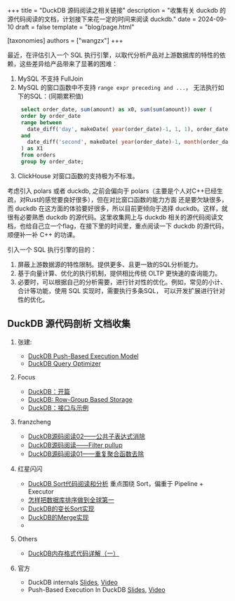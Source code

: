 +++
title = "DuckDB 源码阅读之相关链接"
description = "收集有关 duckdb 的源代码阅读的文档，计划接下来花一定的时间来阅读 duckdb."
date = 2024-09-10
draft = false
template = "blog/page.html"

[taxonomies]
authors = ["wangzx"]
+++

最近，在评估引入一个 SQL 执行引擎，以取代分析产品对上游数据库的特性的依赖，这些差异给产品带来了显著的困难：
1. MySQL 不支持 FullJoin
2. MySQL 的窗口函数中不支持 `range expr preceding and ...`， 无法执行如下的SQL：(同期累积值)
   ```sql
    select order_date, sum(amount) as x0, sum(sum(amount)) over (
    order by order_date 
    range between 
      date_diff('day', makeDate( year(order_date)-1, 1, 1), order_date) preceding 
    and 
      date_diff('second', makeDate( year(order_date)-1, month(order_date), day(order_date) ), order_date) preceding
    ) as X1
    from orders
    group by order_date;
   ```
3. ClickHouse 对窗口函数的支持极为不标准。

考虑引入 polars 或者 duckdb, 之前会偏向于 polars（主要是个人对C++已经生疏，对Rust的感觉要良好很多），但在对比窗口函数的能力方面
还是要欠缺很多，而 duckdb 在这方面的体验要好很多，所以目前更倾向于选择 duckdb。这样，就很有必要熟悉 duckdb 的源代码。这里收集网上与
duckdb 相关的源代码阅读文档，也给自己立一个flag，在接下里的时间里，重点阅读一下 duckdb 的源代码，顺便补一补 C++ 的功课。

引入一个 SQL 执行引擎的目的：
1. 屏蔽上游数据源的特性限制。提供更多、且更一致的SQL分析能力。
2. 基于向量计算、优化的执行机制，提供相比传统 OLTP 更快速的查询能力。
3. 必要时，可以根据自己的分析需要，进行针对性的优化。例如，常见的小计、合计等功能，使用 SQL 实现时，需要执行多条SQL，
   可以开发扩展进行针对性的优化。

## DuckDB 源代码剖析 文档收集

1. 张建:
   - [DuckDB Push-Based Execution Model](https://zhuanlan.zhihu.com/p/402355976)
   - [DuckDB Query Optimizer](https://zhuanlan.zhihu.com/p/696147374)
2. Focus
    - [DuckDB：开篇](https://zhuanlan.zhihu.com/p/374627729)
    - [DuckDB: Row-Group Based Storage](https://zhuanlan.zhihu.com/p/382131436)
    - [DuckDB：接口与示例](https://zhuanlan.zhihu.com/p/376178277)
3. franzcheng
    - [DuckDB源码阅读02——公共子表达式消除](https://zhuanlan.zhihu.com/p/644095258)
    - [DuckDB源码阅读——Filter pullup](https://zhuanlan.zhihu.com/p/652394118)
    - [DuckDB源码阅读01——重复聚合函数去除](https://zhuanlan.zhihu.com/p/644039061)
4. 红星闪闪
    - [DuckDB Sort代码阅读和分析](https://zhuanlan.zhihu.com/p/628391818) 重点围绕 Sort，偏重于 Pipeline + Executor
    - [怎样把数据库排序做到全球第一](https://zhuanlan.zhihu.com/p/664312966)
    - [DuckDB的变长Sort实现](https://zhuanlan.zhihu.com/p/628507841)
    - [DuckDB的Merge实现](https://zhuanlan.zhihu.com/p/628393152)
    - 
5. Others
   - [DuckDB内存格式代码详解（一）](https://zhuanlan.zhihu.com/p/679569277)

6. 官方 
   - DuckDB internals [Slides](https://15721.courses.cs.cmu.edu/spring2023/slides/22-duckdb.pdf), 
     [Video](https://www.youtube.com/watch?v=bZOvAKGkzpQ)
   - Push-Based Execution In DuckDB [Slides](https://dsdsd.da.cwi.nl/slides/dsdsd-duckdb-push-based-execution.pdf),
     [Video](https://www.youtube.com/watch?v=1kDrPgRUuEI)
   